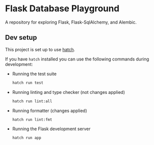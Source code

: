 # Flask Database Playground

A repository for exploring Flask, Flask-SqlAlchemy, and Alembic.

## Dev setup

This project is set up to use [hatch](https://hatch.pypa.io/latest/).

If you have `hatch` installed you can use the following commands during development:

- Running the test suite
  ```bash
  hatch run test
  ```

- Running linting and type checker (not changes applied)
  ```bash
  hatch run lint:all
  ```
  
- Running formatter (changes applied)
  ```bash
  hatch run lint:fmt
  ```
  
- Running the Flask development server
  ```bash
  hatch run app
  ```